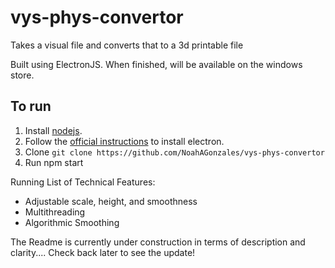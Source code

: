 # vys-phys-convertor
Takes a visual file and converts that to a 3d printable file

Built using ElectronJS. When finished, will be available on the windows store.

## To run
1. Install [nodejs](https://nodejs.org/en/download/).
2. Follow the [official instructions](https://electronjs.org/docs/tutorial/installation) to install electron.
3. Clone
   `git clone https://github.com/NoahAGonzales/vys-phys-convertor`
4. Run
   npm start
    

Running List of Technical Features:
- Adjustable scale, height, and smoothness
- Multithreading
- Algorithmic Smoothing

The Readme is currently under construction in terms of description and clarity.... Check back later to see the update!
